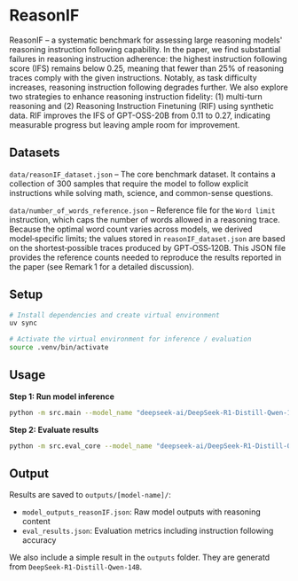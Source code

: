# ReasonIF

ReasonIF – a systematic benchmark for assessing large reasoning models' reasoning instruction following capability. In the paper, we find substantial failures in reasoning instruction adherence: the highest instruction following score (IFS) remains below 0.25, meaning that fewer than 25\% of reasoning traces comply with the given instructions. Notably, as task difficulty increases, reasoning instruction following degrades further. We also explore two strategies to enhance reasoning instruction fidelity: (1) multi-turn reasoning and (2) Reasoning Instruction Finetuning (RIF) using synthetic data. RIF improves the IFS of GPT-OSS-20B from 0.11 to 0.27, indicating measurable progress but leaving ample room for improvement.


## Datasets

`data/reasonIF_dataset.json` – The core benchmark dataset. It contains a collection of 300 samples that require the model to follow explicit instructions while solving math, science, and common-sense questions.

`data/number_of_words_reference.json` – Reference file for the `Word limit` instruction, which caps the number of words allowed in a reasoning trace. Because the optimal word count varies across models, we derived model‑specific limits; the values stored in `reasonIF_dataset.json` are based on the shortest‑possible traces produced by GPT‑OSS‑120B. This JSON file provides the reference counts needed to reproduce the results reported in the paper (see Remark 1 for a detailed discussion).

## Setup

```bash
# Install dependencies and create virtual environment
uv sync

# Activate the virtual environment for inference / evaluation
source .venv/bin/activate
```

## Usage

**Step 1: Run model inference**
```bash
python -m src.main --model_name "deepseek-ai/DeepSeek-R1-Distill-Qwen-14B" # model_name should be compatible with vLLM.
```

**Step 2: Evaluate results**
```bash
python -m src.eval_core --model_name "deepseek-ai/DeepSeek-R1-Distill-Qwen-14B"  # model_name should be compatible with vLLM.
```

## Output

Results are saved to `outputs/[model-name]/`:
- `model_outputs_reasonIF.json`: Raw model outputs with reasoning content
- `eval_results.json`: Evaluation metrics including instruction following accuracy

We also include a simple result in the `outputs` folder. They are generatd from `DeepSeek-R1-Distill-Qwen-14B`.

